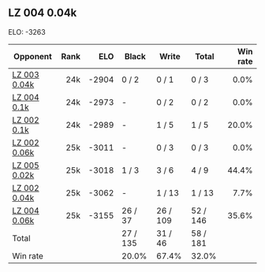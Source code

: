 ## LZ 004 0.04k ##

ELO: -3263

Opponent | Rank | ELO | Black | Write | Total | Win rate
---------|-----:|----:|-------|-------|-------|-------:
[LZ 003 0.04k](LZ%20003%200.04k.md) | 24k | -2904 | 0 / 2 | 0 / 1 | 0 / 3 | 0.0%
[LZ 004 0.1k](LZ%20004%200.1k.md) | 24k | -2973 | - | 0 / 2 | 0 / 2 | 0.0%
[LZ 002 0.1k](LZ%20002%200.1k.md) | 24k | -2989 | - | 1 / 5 | 1 / 5 | 20.0%
[LZ 002 0.06k](LZ%20002%200.06k.md) | 25k | -3011 | - | 0 / 3 | 0 / 3 | 0.0%
[LZ 005 0.02k](LZ%20005%200.02k.md) | 25k | -3018 | 1 / 3 | 3 / 6 | 4 / 9 | 44.4%
[LZ 002 0.04k](LZ%20002%200.04k.md) | 25k | -3062 | - | 1 / 13 | 1 / 13 | 7.7%
[LZ 004 0.06k](LZ%20004%200.06k.md) | 25k | -3155 | 26 / 37 | 26 / 109 | 52 / 146 | 35.6%
Total | | | 27 / 135 | 31 / 46 | 58 / 181 | 
Win rate| | | 20.0% | 67.4% | 32.0% | 
